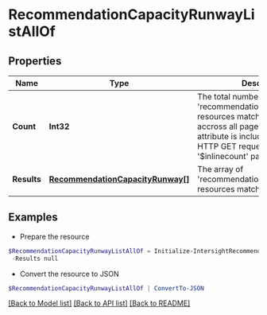 # RecommendationCapacityRunwayListAllOf
## Properties

Name | Type | Description | Notes
------------ | ------------- | ------------- | -------------
**Count** | **Int32** | The total number of &#39;recommendation.CapacityRunway&#39; resources matching the request, accross all pages. The &#39;Count&#39; attribute is included when the HTTP GET request includes the &#39;$inlinecount&#39; parameter. | [optional] 
**Results** | [**RecommendationCapacityRunway[]**](RecommendationCapacityRunway.md) | The array of &#39;recommendation.CapacityRunway&#39; resources matching the request. | [optional] 

## Examples

- Prepare the resource
```powershell
$RecommendationCapacityRunwayListAllOf = Initialize-IntersightRecommendationCapacityRunwayListAllOf  -Count null `
 -Results null
```

- Convert the resource to JSON
```powershell
$RecommendationCapacityRunwayListAllOf | ConvertTo-JSON
```

[[Back to Model list]](../README.md#documentation-for-models) [[Back to API list]](../README.md#documentation-for-api-endpoints) [[Back to README]](../README.md)

